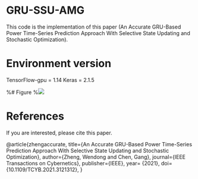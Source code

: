 # GRU-SSU-AMG
This code is the implementation of this paper (An Accurate GRU-Based Power Time-Series Prediction Approach With Selective State Updating and Stochastic Optimization).

# Environment version
TensorFlow-gpu = 1.14
Keras = 2.1.5

%# Figure
%![](https://github.com/zwd2016/multivariate-time-series-prediction/raw/master/Figure-9-heatmap.jpg)

# References
If you are interested, please cite this paper.  

@article{zhengaccurate,
  title={An Accurate GRU-Based Power Time-Series Prediction Approach With Selective State Updating and Stochastic Optimization},
  author={Zheng, Wendong and Chen, Gang},
  journal={IEEE Transactions on Cybernetics},
  publisher={IEEE},
  year= {2021},
  doi= {10.1109/TCYB.2021.3121312},
}
